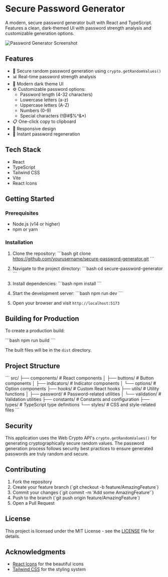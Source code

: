 # Secure Password Generator

A modern, secure password generator built with React and TypeScript. Features a clean, dark-themed UI with password strength analysis and customizable generation options.

![Password Generator Screenshot](./screenshot.png)

## Features

- 🔐 Secure random password generation using `crypto.getRandomValues()`
- 📊 Real-time password strength analysis
- 🎨 Modern dark theme UI
- ⚙️ Customizable password options:
  - Password length (4-32 characters)
  - Lowercase letters (a-z)
  - Uppercase letters (A-Z)
  - Numbers (0-9)
  - Special characters (!@#$%^&*)
- 📋 One-click copy to clipboard
- 📱 Responsive design
- 🔄 Instant password regeneration

## Tech Stack

- React
- TypeScript
- Tailwind CSS
- Vite
- React Icons

## Getting Started

### Prerequisites

- Node.js (v14 or higher)
- npm or yarn

### Installation

1. Clone the repository:
\```bash
git clone https://github.com/yourusername/secure-password-generator.git
\```

2. Navigate to the project directory:
\```bash
cd secure-password-generator
\```

3. Install dependencies:
\```bash
npm install
\```

4. Start the development server:
\```bash
npm run dev
\```

5. Open your browser and visit `http://localhost:5173`

## Building for Production

To create a production build:

\```bash
npm run build
\```

The built files will be in the `dist` directory.

## Project Structure

\```
src/
├── components/           # React components
│   ├── buttons/         # Button components
│   ├── indicators/      # Indicator components
│   └── options/         # Option components
├── hooks/               # Custom React hooks
├── utils/               # Utility functions
│   ├── password/        # Password-related utilities
│   └── validation/      # Validation utilities
├── constants/           # Constants and configuration
├── types/               # TypeScript type definitions
└── styles/              # CSS and style-related files
\```

## Security

This application uses the Web Crypto API's `crypto.getRandomValues()` for generating cryptographically secure random values. The password generation process follows security best practices to ensure generated passwords are truly random and secure.

## Contributing

1. Fork the repository
2. Create your feature branch (\`git checkout -b feature/AmazingFeature\`)
3. Commit your changes (\`git commit -m 'Add some AmazingFeature'\`)
4. Push to the branch (\`git push origin feature/AmazingFeature\`)
5. Open a Pull Request

## License

This project is licensed under the MIT License - see the [LICENSE](LICENSE) file for details.

## Acknowledgments

- [React Icons](https://react-icons.github.io/react-icons/) for the beautiful icons
- [Tailwind CSS](https://tailwindcss.com/) for the styling system